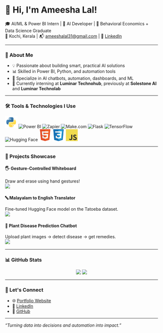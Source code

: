 # 👋 Hi, I'm Ameesha Lal!

🎓 AI/ML & Power BI Intern | 🤖 AI Developer | 🧠 Behavioral Economics + Data Science Graduate  
📍 Kochi, Kerala | 📬 ameeshalal31@gmail.com | 🔗 [LinkedIn](https://linkedin.com/in/ameesha-lal)

---

### 🚀 About Me

- 💡 Passionate about building smart, practical AI solutions  
- 📊 Skilled in Power BI, Python, and automation tools  
- 🤖 Specialize in AI chatbots, automation, dashboards, and ML  
- 💼 Currently interning at **Luminar Technohub**, previously at **Solestone AI** and **Luminar Technolab**

---

### 🛠️ Tools & Technologies I Use

<p align="left">
  <img src="https://raw.githubusercontent.com/devicons/devicon/master/icons/python/python-original.svg" width="40" alt="Python" />
  <img src="https://img.icons8.com/color/96/power-bi.png" width="40" alt="Power BI" />
  <img src="./assets/zapier-logo.png" width="40" alt="Zapier" />
  <img src="https://upload.wikimedia.org/wikipedia/commons/f/ff/Make_logo.svg" width="60" alt="Make.com" />
  <img src="https://cdn.jsdelivr.net/gh/devicons/devicon/icons/flask/flask-original.svg" width="40" alt="Flask" />
  <img src="https://cdn.worldvectorlogo.com/logos/tensorflow-2.svg" width="40" alt="TensorFlow" />
  <img src="https://huggingface.co/datasets/huggingface/brand-assets/resolve/main/hf-logo-with-title.svg" width="80" alt="Hugging Face" />
  <img src="https://raw.githubusercontent.com/devicons/devicon/master/icons/html5/html5-original.svg" width="40" alt="HTML5" />
  <img src="https://raw.githubusercontent.com/devicons/devicon/master/icons/css3/css3-original.svg" width="40" alt="CSS3" />
  <img src="https://raw.githubusercontent.com/devicons/devicon/master/icons/javascript/javascript-original.svg" width="40" alt="JavaScript" />
</p>

---

### 📌 Projects Showcase

#### 🖐 Gesture-Controlled Whiteboard  
Draw and erase using hand gestures!  
<img src="https://user-images.githubusercontent.com/59678435/202735722-fdaea400-beb9-4a38-ae03-808f3e4726a1.gif" width="500"/>

#### 🔤 Malayalam to English Translator  
Fine-tuned Hugging Face model on the Tatoeba dataset.  
<img src="https://huggingface.co/datasets/huggingface/documentation-images/resolve/main/transformers_doc.png" width="500"/>

#### 🌿 Plant Disease Prediction Chatbot  
Upload plant images → detect disease → get remedies.  
<img src="https://miro.medium.com/v2/resize:fit:720/format:webp/1*7rXDN7Fcj_V1eGo1hbb_lw.png" width="500"/>

---

### 📊 GitHub Stats

<p align="center">
  <img src="https://github-readme-stats.vercel.app/api?username=ameesha12345&show_icons=true&theme=radical" width="48%" />
  <img src="https://github-readme-stats.vercel.app/api/top-langs/?username=ameesha12345&layout=compact&theme=radical" width="48%" />
</p>

---

### 🔗 Let's Connect

- 🌐 [Portfolio Website](https://ameeshalal17.wixsite.com/ameesha-lal-4)
- 💼 [LinkedIn](https://linkedin.com/in/ameesha-lal)
- 🐙 [GitHub](https://github.com/ameesha12345)

---

_“Turning data into decisions and automation into impact.”_
